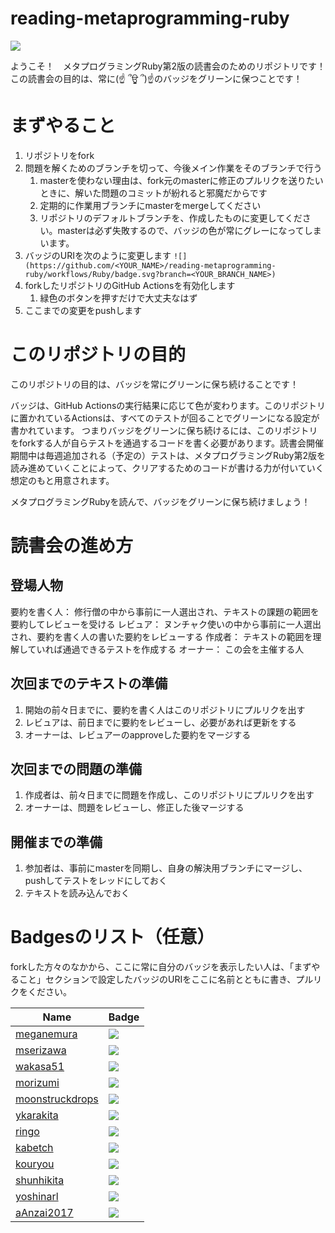 # reading-metaprogramming-ruby

![](https://github.com/MasafumiKabe/reading-metaprogramming-ruby/workflows/Ruby/badge.svg?branch=solve)

ようこそ！　メタプログラミングRuby第2版の読書会のためのリポジトリです！
この読書会の目的は、常に(☝ ՞ਊ ՞)☝のバッジをグリーンに保つことです！

# まずやること

1. リポジトリをfork
2. 問題を解くためのブランチを切って、今後メイン作業をそのブランチで行う
    1. masterを使わない理由は、fork元のmasterに修正のプルリクを送りたいときに、解いた問題のコミットが紛れると邪魔だからです
    2. 定期的に作業用ブランチにmasterをmergeしてください
    3. リポジトリのデフォルトブランチを、作成したものに変更してください。masterは必ず失敗するので、バッジの色が常にグレーになってしまいます。
3. バッジのURIを次のように変更します `![](https://github.com/<YOUR_NAME>/reading-metaprogramming-ruby/workflows/Ruby/badge.svg?branch=<YOUR_BRANCH_NAME>)`
4. forkしたリポジトリのGitHub Actionsを有効化します
    1. 緑色のボタンを押すだけで大丈夫なはず
5. ここまでの変更をpushします

# このリポジトリの目的

このリポジトリの目的は、バッジを常にグリーンに保ち続けることです！

バッジは、GitHub Actionsの実行結果に応じて色が変わります。このリポジトリに置かれているActionsは、すべてのテストが回ることでグリーンになる設定が書かれています。
つまりバッジをグリーンに保ち続けるには、このリポジトリをforkする人が自らテストを通過するコードを書く必要があります。読書会開催期間中は毎週追加される（予定の）テストは、メタプログラミングRuby第2版を読み進めていくことによって、クリアするためのコードが書ける力が付いていく想定のもと用意されます。

メタプログラミングRubyを読んで、バッジをグリーンに保ち続けましょう！

# 読書会の進め方

## 登場人物

要約を書く人： 修行僧の中から事前に一人選出され、テキストの課題の範囲を要約してレビューを受ける
レビュア： ヌンチャク使いの中から事前に一人選出され、要約を書く人の書いた要約をレビューする
作成者： テキストの範囲を理解していれば通過できるテストを作成する
オーナー： この会を主催する人


## 次回までのテキストの準備

1. 開始の前々日までに、要約を書く人はこのリポジトリにプルリクを出す
2. レビュアは、前日までに要約をレビューし、必要があれば更新をする
3. オーナーは、レビュアーのapproveした要約をマージする

## 次回までの問題の準備

1. 作成者は、前々日までに問題を作成し、このリポジトリにプルリクを出す
2. オーナーは、問題をレビューし、修正した後マージする

## 開催までの準備

1. 参加者は、事前にmasterを同期し、自身の解決用ブランチにマージし、pushしてテストをレッドにしておく
2. テキストを読み込んでおく

# Badgesのリスト（任意）

forkした方々のなかから、ここに常に自分のバッジを表示したい人は、「まずやること」セクションで設定したバッジのURIをここに名前とともに書き、プルリクをください。

| Name | Badge |
| ---- | ----- |
| [meganemura](https://github.com/meganemura) | [![](https://github.com/meganemura/reading-metaprogramming-ruby/workflows/Ruby/badge.svg?branch=solve)](https://github.com/meganemura/reading-metaprogramming-ruby) |
| [mserizawa](https://github.com/mserizawa) | [![](https://github.com/mserizawa/reading-metaprogramming-ruby/workflows/Ruby/badge.svg?branch=answer)](https://github.com/mserizawa/reading-metaprogramming-ruby) |
| [wakasa51](https://github.com/wakasa51) | [![](https://github.com/wakasa51/reading-metaprogramming-ruby/workflows/Ruby/badge.svg?branch=solve)](https://github.com/wakasa51/reading-metaprogramming-ruby) |
| [morizumi](https://github.com/t-mori23) | [![](https://github.com/t-mori23/reading-metaprogramming-ruby/workflows/Ruby/badge.svg?branch=kotae)](https://github.com/t-mori23/reading-metaprogramming-ruby) |
| [moonstruckdrops](https://github.com/moonstruckdrops) | [![](https://github.com/moonstruckdrops/reading-metaprogramming-ruby/workflows/Ruby/badge.svg?branch=solve)](https://github.com/moonstruckdrops/reading-metaprogramming-ruby) |
| [ykarakita](https://github.com/ykarakita) | [![](https://github.com/ykarakita/reading-metaprogramming-ruby/workflows/Ruby/badge.svg?branch=solve)](https://github.com/ykarakita/reading-metaprogramming-ruby) |
| [ringo](https://github.com/aomoriringo) | [![](https://github.com/aomoriringo/reading-metaprogramming-ruby/workflows/Ruby/badge.svg?branch=solve)](https://github.com/aomoriringo/reading-metaprogramming-ruby) |
| [kabetch](https://github.com/MasafumiKabe) | [![](https://github.com/MasafumiKabe/reading-metaprogramming-ruby/workflows/Ruby/badge.svg?branch=solve)](https://github.com/MasafumiKabe/reading-metaprogramming-ruby) |
| [kouryou](https://github.com/kouryou) | [![](https://github.com/kouryou/reading-metaprogramming-ruby/workflows/Ruby/badge.svg?branch=solve)](https://github.com/kouryou/reading-metaprogramming-ruby) |
| [shunhikita](https://github.com/shunhikita) | [![](https://github.com/shunhikita/reading-metaprogramming-ruby/workflows/Ruby/badge.svg?branch=solve)](https://github.com/shunhikita/reading-metaprogramming-ruby) |
| [yoshinarl](https://github.com/shunhikita) | [![](https://github.com/yoshinarl/reading-metaprogramming-ruby/workflows/Ruby/badge.svg?branch=yoshinarl-reading)](https://github.com/yoshinarl/reading-metaprogramming-ruby) |
| [aAnzai2017](https://github.com/aAnzai2017) | [![](https://github.com/aAnzai2017/reading-metaprogramming-ruby/workflows/Ruby/badge.svg?branch=yatteiki)](https://github.com/aAnzai2017/reading-metaprogramming-ruby) |
